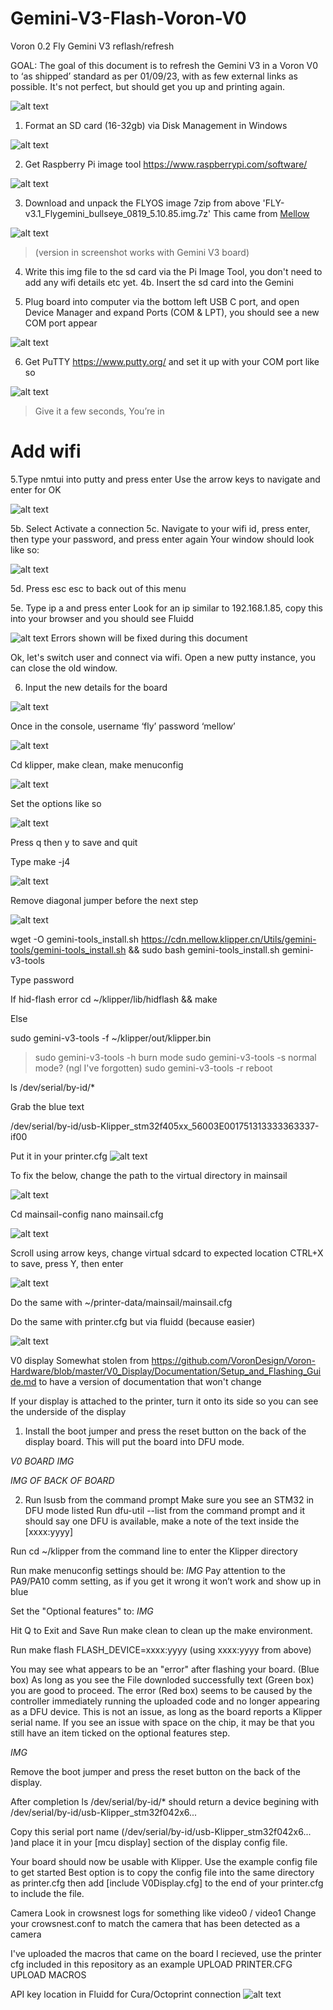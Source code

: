 # Gemini-V3-Flash-Voron-V0

Voron 0.2 Fly Gemini V3 reflash/refresh

GOAL:
The goal of this document is to refresh the Gemini V3 in a Voron V0 to ‘as shipped’ standard as per 01/09/23, with as few external links as possible. 
It's not perfect, but should get you up and printing again.

![alt text](https://github.com/Jjarrard/Gemini-V3-Flash-Voron-V0/blob/main/images/gemini-v3.png?raw=true)

1. Format an SD card (16-32gb) via Disk Management in Windows

![alt text](https://github.com/Jjarrard/Gemini-V3-Flash-Voron-V0/blob/main/images/format-card.png?raw=true)

2. Get Raspberry Pi image tool https://www.raspberrypi.com/software/

![alt text](https://github.com/Jjarrard/Gemini-V3-Flash-Voron-V0/blob/main/images/rpi-imager.png?raw=true)

3. Download and unpack the FLYOS image 7zip from above 'FLY-v3.1_Flygemini_bullseye_0819_5.10.85.img.7z'
This came from [Mellow](https://mellow.klipper.cn/#/introduction/downloadimg)

![alt text](https://github.com/Jjarrard/Gemini-V3-Flash-Voron-V0/blob/main/images/fly-download-area.png?raw=true)
>(version in screenshot works with Gemini V3 board)

4. Write this img file to the sd card via the Pi Image Tool, you don't need to add any wifi details etc yet.
4b. Insert the sd card into the Gemini 

6. Plug board into computer via the bottom left USB C port, and open Device Manager and expand Ports (COM & LPT), you should see a new COM port appear

![alt text](https://github.com/Jjarrard/Gemini-V3-Flash-Voron-V0/blob/main/images/com-port.png?raw=true)

6. Get PuTTY https://www.putty.org/ and set it up with your COM port like so

![alt text](https://github.com/Jjarrard/Gemini-V3-Flash-Voron-V0/blob/main/images/putty-com.png?raw=true)
> Give it a few seconds, You’re in


# Add wifi

5.Type nmtui into putty and press enter
Use the arrow keys to navigate and enter for OK

![alt text](https://github.com/Jjarrard/Gemini-V3-Flash-Voron-V0/blob/main/images/nmtui.png?raw=true)

5b. Select Activate a connection
5c. Navigate to your wifi id, press enter, then type your password, and press enter again
Your window should look like so:

![alt text](https://github.com/Jjarrard/Gemini-V3-Flash-Voron-V0/blob/main/images/nmtui-wifi.png?raw=true)

5d. Press esc esc to back out of this menu

5e. Type ip a and press enter
Look for an ip similar to 192.168.1.85, copy this into your browser and you should see Fluidd

![alt text](https://github.com/Jjarrard/Gemini-V3-Flash-Voron-V0/blob/main/images/fluidd.png?raw=true)
Errors shown will be fixed during this document

Ok, let's switch user and connect via wifi. Open a new putty instance, you can close the old window.

6. Input the new details for the board

![alt text](https://github.com/Jjarrard/Gemini-V3-Flash-Voron-V0/blob/main/images/putty-via-ip.png?raw=true)

Once in the console, username ‘fly’ password ‘mellow’

![alt text](https://github.com/Jjarrard/Gemini-V3-Flash-Voron-V0/blob/main/images/login.png?raw=true)

Cd klipper, make clean, make menuconfig 

![alt text](https://github.com/Jjarrard/Gemini-V3-Flash-Voron-V0/blob/main/images/klipper-make-cmds.png?raw=true)

Set the options like so

![alt text](https://github.com/Jjarrard/Gemini-V3-Flash-Voron-V0/blob/main/images/mainboard-makemenu.png?raw=true)

Press q then y to save and quit

Type make -j4

![alt text](https://github.com/Jjarrard/Gemini-V3-Flash-Voron-V0/blob/main/images/make-j4.png?raw=true)

Remove diagonal jumper before the next step

![alt text](https://github.com/Jjarrard/Gemini-V3-Flash-Voron-V0/blob/main/images/jumper.png?raw=true)

wget -O gemini-tools_install.sh https://cdn.mellow.klipper.cn/Utils/gemini-tools/gemini-tools_install.sh && sudo bash gemini-tools_install.sh gemini-v3-tools

Type password

If hid-flash error
cd ~/klipper/lib/hidflash && make

Else 

sudo gemini-v3-tools -f ~/klipper/out/klipper.bin


 >sudo gemini-v3-tools -h   burn mode
 >sudo gemini-v3-tools -s   normal mode? (ngl I've forgotten)
 >sudo gemini-v3-tools -r   reboot


ls /dev/serial/by-id/*

Grab the blue text

/dev/serial/by-id/usb-Klipper_stm32f405xx_56003E001751313333363337-if00

Put it in your printer.cfg
![alt text](https://github.com/Jjarrard/Gemini-V3-Flash-Voron-V0/blob/main/images/updt-printconf-w-mcu.png?raw=true)

To fix the below, change the path to the virtual directory in mainsail

![alt text](https://github.com/Jjarrard/Gemini-V3-Flash-Voron-V0/blob/main/images/mainsail-vst-location-error.png?raw=true)

Cd mainsail-config
nano mainsail.cfg

![alt text](https://github.com/Jjarrard/Gemini-V3-Flash-Voron-V0/blob/main/images/nano-mainsail.png?raw=true)

Scroll using arrow keys, change virtual sdcard to expected location
CTRL+X to save, press Y, then enter

![alt text](https://github.com/Jjarrard/Gemini-V3-Flash-Voron-V0/blob/main/images/mainsail-vsd-change.png?raw=true)


Do the same with ~/printer-data/mainsail/mainsail.cfg

Do the same with printer.cfg but via fluidd (because easier)

![alt text](https://github.com/Jjarrard/Gemini-V3-Flash-Voron-V0/blob/main/images/vsd-prntcgf.png?raw=true)


V0 display
Somewhat stolen from https://github.com/VoronDesign/Voron-Hardware/blob/master/V0_Display/Documentation/Setup_and_Flashing_Guide.md to have a version of documentation that won't change

If your display is attached to the printer, turn it onto its side so you can see the underside of the display

1. Install the boot jumper and press the reset button on the back of the display board. This will put the board into DFU mode.

*V0 BOARD IMG*

*IMG OF BACK OF BOARD*

2. Run lsusb from the command prompt
Make sure you see an STM32 in DFU mode listed
Run dfu-util --list from the command prompt and it should say one DFU is available, make a note of the text inside the [xxxx:yyyy]

Run cd ~/klipper from the command line to enter the Klipper directory

Run make menuconfig settings should be:
*IMG*
Pay attention to the PA9/PA10 comm setting, as if you get it wrong it won’t work and show up in blue

Set the "Optional features" to:
*IMG*

Hit Q to Exit and Save
Run make clean to clean up the make environment.

Run make flash FLASH_DEVICE=xxxx:yyyy (using xxxx:yyyy from above)

You may see what appears to be an "error" after flashing your board. (Blue box)
As long as you see the File downloded successfully text (Green box) you are good to proceed.
The error (Red box) seems to be caused by the controller immediately running the uploaded code and no longer appearing as a DFU device. This is not an issue, as long as the board reports a Klipper serial name. If you see an issue with space on the chip, it may be that you still have an item ticked on the optional features step.

*IMG*

Remove the boot jumper and press the reset button on the back of the display.

After completion ls /dev/serial/by-id/* should return a device begining with /dev/serial/by-id/usb-Klipper_stm32f042x6...

Copy this serial port name (/dev/serial/by-id/usb-Klipper_stm32f042x6... )and place it in your [mcu display] section of the display config file.

Your board should now be usable with Klipper. Use the example config file to get started Best option is to copy the config file into the same directory as printer.cfg then add [include V0Display.cfg] to the end of your printer.cfg to include the file.

Camera
Look in crowsnest logs for something like video0 / video1
Change your crowsnest.conf to match the camera that has been detected as a camera


I've uploaded the macros that came on the board I recieved, use the printer cfg included in this repository as an example
UPLOAD PRINTER.CFG
UPLOAD MACROS

API key location in Fluidd for Cura/Octoprint connection
![alt text](https://github.com/Jjarrard/Gemini-V3-Flash-Voron-V0/blob/main/images/api-key.png?raw=true)

